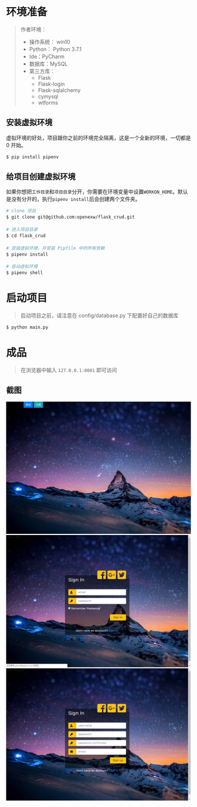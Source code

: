 # 环境准备

> 作者环境：
> + 操作系统： win10
> + Python： Python 3.7.1
> + Ide：PyCharm
> + 数据库：MySQL
> + 第三方库：
>   + Flask
>   + Flask-login
>   + Flask-sqlalchemy
>   + cymysql
>   + wtforms

## 安装虚拟环境

虚拟环境的好处，项目跟你之前的环境完全隔离，这是一个全新的环境，一切都是 0 开始。

```bash
$ pip install pipenv
```


## 给项目创建虚拟环境

如果你想把`工作目录`和`项目目录`分开，你需要在环境变量中设置`WORKON_HOME`。默认是没有分开的，执行`pipenv install`后会创建两个文件夹。

```bash
# clone 项目
$ git clone git@github.com:openexw/flask_crud.git

# 进入项目目录
$ cd flask_crud

# 安装虚拟环境，并安装 Pipfile 中的所有依赖
$ pipenv install

# 启动虚拟环境
$ pipenv shell
```

# 启动项目

> 启动项目之前，请注意在 config/database.py 下配置好自己的数据库
```bash
$ python main.py
```

# 成品

> 在浏览器中输入 `127.0.0.1:8001` 即可访问

## 截图

![首页](screenshot/11.jpg)
![登录](screenshot/login.jpg)
![注册](screenshot/register.jpg)





